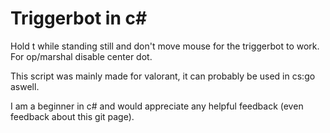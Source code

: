 # Triggerbot in c#
Hold t while standing still and don't move mouse for the triggerbot to work. For op/marshal disable center dot.

This script was mainly made for valorant, it can probably be used in cs:go aswell.

I am a beginner in c# and would appreciate any helpful feedback (even feedback about this git page).
